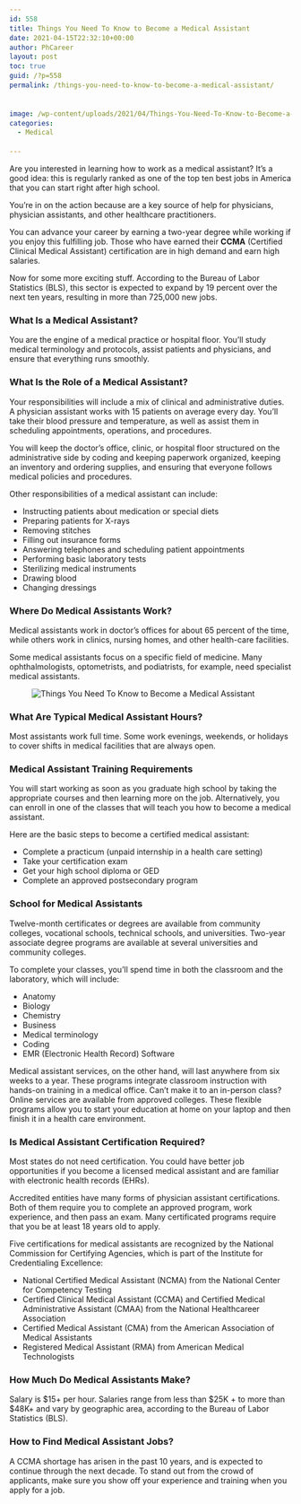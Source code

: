 ```yaml
---
id: 558
title: Things You Need To Know to Become a Medical Assistant
date: 2021-04-15T22:32:10+00:00
author: PhCareer
layout: post
toc: true
guid: /?p=558
permalink: /things-you-need-to-know-to-become-a-medical-assistant/


image: /wp-content/uploads/2021/04/Things-You-Need-To-Know-to-Become-a-Medical-Assistant.jpg
categories:
  - Medical

---
```

Are you interested in learning how to work as a medical assistant? It&#8217;s a good idea: this is regularly ranked as one of the top ten best jobs in America that you can start right after high school.

You&#8217;re in on the action because are a key source of help for physicians, physician assistants, and other healthcare practitioners.

You can advance your career by earning a two-year degree while working if you enjoy this fulfilling job. Those who have earned their **CCMA** (Certified Clinical Medical Assistant) certification are in high demand and earn high salaries.

Now for some more exciting stuff. According to the Bureau of Labor Statistics (BLS), this sector is expected to expand by 19 percent over the next ten years, resulting in more than 725,000 new jobs.

### **What Is a Medical Assistant?**

You are the engine of a medical practice or hospital floor. You&#8217;ll study medical terminology and protocols, assist patients and physicians, and ensure that everything runs smoothly.

### **What Is the Role of a Medical Assistant?**

Your responsibilities will include a mix of clinical and administrative duties. A physician assistant works with 15 patients on average every day. You&#8217;ll take their blood pressure and temperature, as well as assist them in scheduling appointments, operations, and procedures.

You will keep the doctor&#8217;s office, clinic, or hospital floor structured on the administrative side by coding and keeping paperwork organized, keeping an inventory and ordering supplies, and ensuring that everyone follows medical policies and procedures.

Other responsibilities of a medical assistant can include:

  * Instructing patients about medication or special diets
  * Preparing patients for X-rays
  * Removing stitches
  * Filling out insurance forms
  * Answering telephones and scheduling patient appointments
  * Performing basic laboratory tests
  * Sterilizing medical instruments
  * Drawing blood
  * Changing dressings

### **Where Do Medical Assistants Work?**

Medical assistants work in doctor&#8217;s offices for about 65 percent of the time, while others work in clinics, nursing homes, and other health-care facilities.

Some medical assistants focus on a specific field of medicine. Many ophthalmologists, optometrists, and podiatrists, for example, need specialist medical assistants.


<figure class="wp-block-image size-large">

<img loading="lazy" width="1000" height="667" src="/wp-content/uploads/2021/04/Medical-Assistant.jpg" alt="Things You Need To Know to Become a Medical Assistant" class="wp-image-561" srcset="/wp-content/uploads/2021/04/Medical-Assistant.jpg 1000w, /wp-content/uploads/2021/04/Medical-Assistant-300x200.jpg 300w, /wp-content/uploads/2021/04/Medical-Assistant-768x512.jpg 768w" sizes="(max-width: 1000px) 100vw, 1000px" /> </figure> 

### **What Are Typical Medical Assistant Hours?**

Most assistants work full time. Some work evenings, weekends, or holidays to cover shifts in medical facilities that are always open.



### **Medical Assistant Training Requirements**

You will start working as soon as you graduate high school by taking the appropriate courses and then learning more on the job. Alternatively, you can enroll in one of the classes that will teach you how to become a medical assistant.

Here are the basic steps to become a certified medical assistant:

  * Complete a practicum (unpaid internship in a health care setting)
  * Take your certification exam
  * Get your high school diploma or GED
  * Complete an approved postsecondary program

### **School for Medical Assistants**

Twelve-month certificates or degrees are available from community colleges, vocational schools, technical schools, and universities. Two-year associate degree programs are available at several universities and community colleges.

To complete your classes, you&#8217;ll spend time in both the classroom and the laboratory, which will include:

  * Anatomy
  * Biology
  * Chemistry
  * Business
  * Medical terminology
  * Coding
  * EMR (Electronic Health Record) Software

Medical assistant services, on the other hand, will last anywhere from six weeks to a year. These programs integrate classroom instruction with hands-on training in a medical office. Can&#8217;t make it to an in-person class? Online services are available from approved colleges. These flexible programs allow you to start your education at home on your laptop and then finish it in a health care environment.

 

### **Is Medical Assistant Certification Required?**

Most states do not need certification. You could have better job opportunities if you become a licensed medical assistant and are familiar with electronic health records (EHRs).

Accredited entities have many forms of physician assistant certifications. Both of them require you to complete an approved program, work experience, and then pass an exam. Many certificated programs require that you be at least 18 years old to apply.

Five certifications for medical assistants are recognized by the National Commission for Certifying Agencies, which is part of the Institute for Credentialing Excellence:

  * National Certified Medical Assistant (NCMA) from the National Center for Competency Testing
  * Certified Clinical Medical Assistant (CCMA) and Certified Medical Administrative Assistant (CMAA) from the National Healthcareer Association
  * Certified Medical Assistant (CMA) from the American Association of Medical Assistants
  * Registered Medical Assistant (RMA) from American Medical Technologists

### **How Much Do Medical Assistants Make?**

Salary is $15+ per hour. Salaries range from less than $25K + to more than $48K+ and vary by geographic area, according to the Bureau of Labor Statistics (BLS).

### **How to Find Medical Assistant Jobs?**

A CCMA shortage has arisen in the past 10 years, and is expected to continue through the next decade. To stand out from the crowd of applicants, make sure you show off your experience and training when you apply for a job.



